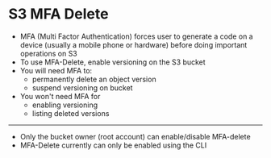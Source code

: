 # S3 MFA Delete

- MFA (Multi Factor Authentication) forces user to generate a code on a device (usually a mobile phone or hardware) before doing important operations on S3
- To use MFA-Delete, enable versioning on the S3 bucket
- You will need MFA to:
    - permanently delete an object version
    - suspend versioning on bucket
- You won't need MFA for
    - enabling versioning
    - listing deleted versions

---

- Only the bucket owner (root account) can enable/disable MFA-delete
- MFA-Delete currently can only be enabled using the CLI


